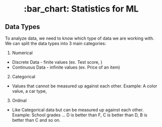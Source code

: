 <h1 align="center">
    :bar_chart: Statistics for ML
</h1>

## Data Types

To analyze data, we need to know which type of data we are working with. We can split the data types into 3 main categories:

1. Numerical

* Discrete Data - finite values (ex. Test score, )
* Continuous Data - infinite values (ex. Price of an item)

2. Categorical 

* Values that cannot be measured up against each other. Example: A color value, a car type, 

3. Ordinal 

* Like Categorical data but can be measured up against each other. Example: School grades ... D is better than F, C is better than D, B is better than C and so on.

